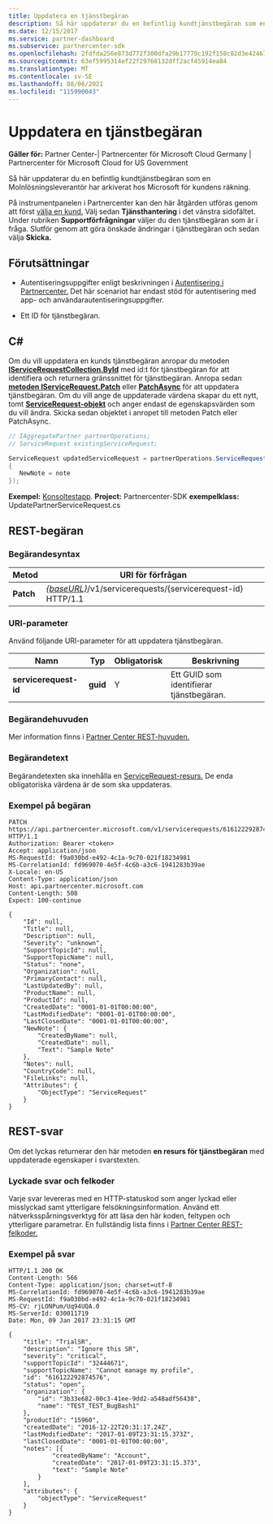 ```yaml
---
title: Uppdatera en tjänstbegäran
description: Så här uppdaterar du en befintlig kundtjänstbegäran som en Molnlösningsleverantör har arkiverat hos Microsoft för kundens räkning.
ms.date: 12/15/2017
ms.service: partner-dashboard
ms.subservice: partnercenter-sdk
ms.openlocfilehash: 2fdfda256e873d772f300dfa29b17779c192f158c82d3e42467021b8f9f3fcdb
ms.sourcegitcommit: 63ef5995314ef22f29768132dff2acf45914ea84
ms.translationtype: MT
ms.contentlocale: sv-SE
ms.lasthandoff: 08/06/2021
ms.locfileid: "115990043"
---
```

# <a name="update-a-service-request"></a>Uppdatera en tjänstbegäran

**Gäller för:** Partner Center-| Partnercenter för Microsoft Cloud Germany | Partnercenter för Microsoft Cloud for US Government

Så här uppdaterar du en befintlig kundtjänstbegäran som en Molnlösningsleverantör har arkiverat hos Microsoft för kundens räkning.

På instrumentpanelen i Partnercenter kan den här åtgärden utföras genom att först [välja en kund.](get-a-customer-by-name.md) Välj sedan **Tjänsthantering** i det vänstra sidofältet. Under rubriken **Supportförfrågningar** väljer du den tjänstbegäran som är i fråga. Slutför genom att göra önskade ändringar i tjänstbegäran och sedan välja **Skicka.**

## <a name="prerequisites"></a>Förutsättningar

- Autentiseringsuppgifter enligt beskrivningen i [Autentisering i Partnercenter.](partner-center-authentication.md) Det här scenariot har endast stöd för autentisering med app- och användarautentiseringsuppgifter.

- Ett ID för tjänstbegäran.

## <a name="c"></a>C\#

Om du vill uppdatera en kunds tjänstbegäran anropar du metoden [**IServiceRequestCollection.ById**](/dotnet/api/microsoft.store.partnercenter.servicerequests.iservicerequestcollection.byid) med id:t för tjänstbegäran för att identifiera och returnera gränssnittet för tjänstbegäran. Anropa sedan [**metoden IServiceRequest.Patch**](/dotnet/api/microsoft.store.partnercenter.servicerequests.iservicerequest.patch) eller [**PatchAsync**](/dotnet/api/microsoft.store.partnercenter.servicerequests.iservicerequest.patchasync) för att uppdatera tjänstbegäran. Om du vill ange de uppdaterade värdena skapar du ett nytt, tomt [**ServiceRequest-objekt**](/dotnet/api/microsoft.store.partnercenter.models.servicerequests.servicerequest) och anger endast de egenskapsvärden som du vill ändra. Skicka sedan objektet i anropet till metoden Patch eller PatchAsync.

``` csharp
// IAggregatePartner partnerOperations;
// ServiceRequest existingServiceRequest;

ServiceRequest updatedServiceRequest = partnerOperations.ServiceRequests.ById(existingServiceRequest.Id).Patch(new ServiceRequest
{
   NewNote = note
});
```

**Exempel:** [Konsoltestapp](console-test-app.md). **Project:** Partnercenter-SDK **exempelklass:** UpdatePartnerServiceRequest.cs

## <a name="rest-request"></a>REST-begäran

### <a name="request-syntax"></a>Begärandesyntax

| Metod    | URI för förfrågan                                                                                 |
|-----------|---------------------------------------------------------------------------------------------|
| **Patch** | [*{baseURL}*](partner-center-rest-urls.md)/v1/servicerequests/{servicerequest-id} HTTP/1.1 |

### <a name="uri-parameter"></a>URI-parameter

Använd följande URI-parameter för att uppdatera tjänstbegäran.

| Namn                  | Typ     | Obligatorisk | Beskrivning                                 |
|-----------------------|----------|----------|---------------------------------------------|
| **servicerequest-id** | **guid** | Y        | Ett GUID som identifierar tjänstbegäran. |

### <a name="request-headers"></a>Begärandehuvuden

Mer information finns i [Partner Center REST-huvuden.](headers.md)

### <a name="request-body"></a>Begärandetext

Begärandetexten ska innehålla en [ServiceRequest-resurs.](service-request-resources.md) De enda obligatoriska värdena är de som ska uppdateras.

### <a name="request-example"></a>Exempel på begäran

```http
PATCH https://api.partnercenter.microsoft.com/v1/servicerequests/616122292874576 HTTP/1.1
Authorization: Bearer <token>
Accept: application/json
MS-RequestId: f9a030bd-e492-4c1a-9c70-021f18234981
MS-CorrelationId: fd969070-4e5f-4c6b-a3c6-1941283b39ae
X-Locale: en-US
Content-Type: application/json
Host: api.partnercenter.microsoft.com
Content-Length: 508
Expect: 100-continue

{
    "Id": null,
    "Title": null,
    "Description": null,
    "Severity": "unknown",
    "SupportTopicId": null,
    "SupportTopicName": null,
    "Status": "none",
    "Organization": null,
    "PrimaryContact": null,
    "LastUpdatedBy": null,
    "ProductName": null,
    "ProductId": null,
    "CreatedDate": "0001-01-01T00:00:00",
    "LastModifiedDate": "0001-01-01T00:00:00",
    "LastClosedDate": "0001-01-01T00:00:00",
    "NewNote": {
        "CreatedByName": null,
        "CreatedDate": null,
        "Text": "Sample Note"
    },
    "Notes": null,
    "CountryCode": null,
    "FileLinks": null,
    "Attributes": {
        "ObjectType": "ServiceRequest"
    }
}
```

## <a name="rest-response"></a>REST-svar

Om det lyckas returnerar den här metoden **en resurs för tjänstbegäran** med uppdaterade egenskaper i svarstexten.

### <a name="response-success-and-error-codes"></a>Lyckade svar och felkoder

Varje svar levereras med en HTTP-statuskod som anger lyckad eller misslyckad samt ytterligare felsökningsinformation. Använd ett nätverksspårningsverktyg för att läsa den här koden, feltypen och ytterligare parametrar. En fullständig lista finns i [Partner Center REST-felkoder.](error-codes.md)

### <a name="response-example"></a>Exempel på svar

```http
HTTP/1.1 200 OK
Content-Length: 566
Content-Type: application/json; charset=utf-8
MS-CorrelationId: fd969070-4e5f-4c6b-a3c6-1941283b39ae
MS-RequestId: f9a030bd-e492-4c1a-9c70-021f18234981
MS-CV: rjLONPum/Uq94UQA.0
MS-ServerId: 030011719
Date: Mon, 09 Jan 2017 23:31:15 GMT

{
    "title": "TrialSR",
    "description": "Ignore this SR",
    "severity": "critical",
    "supportTopicId": "32444671",
    "supportTopicName": "Cannot manage my profile",
    "id": "616122292874576",
    "status": "open",
    "organization": {
        "id": "3b33e682-00c3-41ee-9dd2-a548adf56438",
        "name": "TEST_TEST_BugBash1"
    },
    "productId": "15960",
    "createdDate": "2016-12-22T20:31:17.24Z",
    "lastModifiedDate": "2017-01-09T23:31:15.373Z",
    "lastClosedDate": "0001-01-01T00:00:00",
    "notes": [{
            "createdByName": "Account",
            "createdDate": "2017-01-09T23:31:15.373",
            "text": "Sample Note"
        }
    ],
    "attributes": {
        "objectType": "ServiceRequest"
    }
}
```
